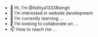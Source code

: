 - 👋 Hi, I’m @Aditya13338singh
- 👀 I’m interested in website development 
- 🌱 I’m currently learning ...
- 💞️ I’m looking to collaborate on ...
- 📫 How to reach me ...

<!---
Aditya13338singh/Aditya13338singh is a ✨ special ✨ repository because its `README.md` (this file) appears on your GitHub profile.
You can click the Preview link to take a look at your changes.
--->

